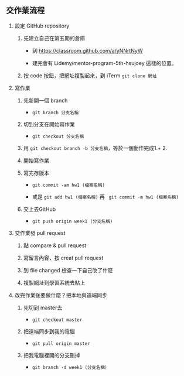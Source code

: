 ## 交作業流程


1. 設定 GitHub repository

    1. 先建立自己在第五期的倉庫

         * 到 https://classroom.github.com/a/yNNrtNyW

         * 建完會有 Lidemy/mentor-program-5th-hsujoey 這樣的位置。

     2. 按 code 按鈕，把網址複製起來，到 iTerm `git clone 網址`

2. 寫作業

    1. 先新開一個 branch

       *  `git branch 分支名稱`

     2. 切到分支在開始寫作業

        *   `git checkout 分支名稱`

     3. 用 `git checkout branch -b 分支名稱`，等於一個動作完成1.+ 2.

     4. 開始寫作業

     5. 寫完存版本

        *  `git commit -am hw1 (檔案名稱)`

        * 或是  `git add hw1 (檔案名稱)` 再  ` git commit -m hw1 (檔案名稱)`

     6. 交上去GitHub

        * `git push origin week1 (分支名稱)`

3. 交作業發 pull request

     1. 點 compare & pull request

     2. 寫留言內容，按 creat pull request

     3. 到 file changed 檢查一下自己改了什麼

     4. 複製網址到學習系統去貼上

4. 改完作業後要做什麼？把本地與遠端同步

     1. 先切到 master去

        *   `git checkout master`

    2. 把遠端同步到我的電腦

       *   `git pull origin master`

    3. 把我電腦裡開的分支刪掉

       *   `git branch -d week1 (分支名稱）`